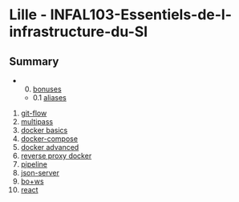 # Lille - INFAL103-Essentiels-de-l-infrastructure-du-SI

## Summary

- 0.  [bonuses](./0.bonuses/)
  - 0.1 [aliases](/0.bonuses/aliases.md)

1. [git-flow](./1.git-flow/README.md)
2. [multipass](./2.multipass/README.md)
3. [docker basics](./3.docker_basics/README.md)
4. [docker-compose](./4.docker-compose/README.md)
5. [docker advanced](./5.docker_advanced/README.md)
6. [reverse proxy docker](./6.reverse_proxy_docker/README.md)
7. [pipeline](./7.pipeline/README.md)
8. [json-server](./8.json-server/README.md)
9. [bo+ws]()
10. [react]()
